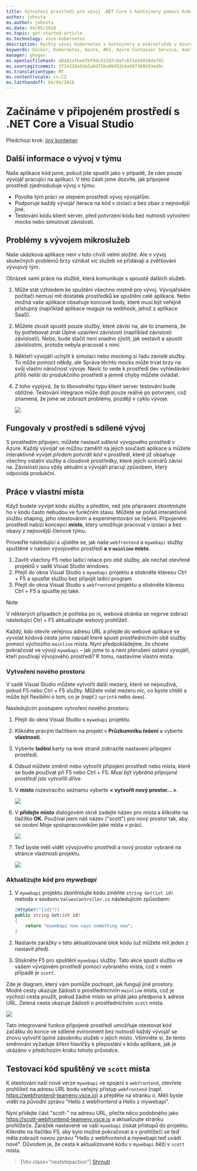```yaml
---
title: Vytvoření prostředí pro vývoj .NET Core s kontejnery pomocí Kubernetes v cloudu pomocí sady Visual Studio – krok 6 – Další informace o vývoj v týmu | Microsoft Docs
author: johnsta
ms.author: johnsta
ms.date: 04/05/2018
ms.topic: get-started-article
ms.technology: vsce-kubernetes
description: Rychlý vývoj Kubernetes s kontejnery a mikroslužeb v Azure
keywords: Docker, Kubernetes, Azure, AKS, Azure Container Service, kontejnery
manager: ghogen
ms.openlocfilehash: d8d81afbe4fbf99c52107c8afc6f1eb9938de792
ms.sourcegitcommit: 3724338a5da5a6d75ba00452b0a607388b93ed0c
ms.translationtype: MT
ms.contentlocale: cs-CZ
ms.lasthandoff: 04/06/2018
---
```

# <a name="get-started-on-connected-environment-with-net-core-and-visual-studio"></a>Začínáme v připojeném prostředí s .NET Core a Visual Studio

Předchozí krok: [jiný kontejner](get-started-netcore-visualstudio-05.md)

## <a name="learn-about-team-development"></a>Další informace o vývoj v týmu

Naše aplikace kód jsme, pokud jste spustit jako v případě, že nám pouze vývojář pracující na aplikaci. V této části jsme dozvíte, jak připojené prostředí zjednodušuje vývoj v týmu:
* Povolte tým práci ve stejném prostředí vývoj vývojářům.
* Podporuje každý vývojář iterace na kód v izolaci a bez obav z nejnovější jiné.
* Testování kódu klient server, před potvrzení kódu bez nutnosti vytvoření mocks nebo simulovat závislosti.

## <a name="challenges-with-developing-microservices"></a>Problémy s vývojem mikroslužeb
Naše ukázková aplikace není v tuto chvíli velmi složité. Ale v vývoj skutečných problémů brzy vznikat víc služeb se přidávají a zvětšování vývojový tým.

Obrázek sami práce na službě, která komunikuje s spoustě dalších služeb.

1. Může stát vzhledem ke spuštění všechno místně pro vývoj. Vývojářském počítači nemusí mít dostatek prostředků ke spuštění celé aplikace. Nebo možná vaše aplikace obsahuje koncové body, které musí být veřejně přístupný (například aplikace reaguje na webhook, jehož z aplikace SaaS).
1. Můžete zkusit spustit pouze služby, které závisí na, ale to znamená, že by potřebovat znát Úplné uzavření závislosti (například závislosti závislosti). Nebo, bude stačit není snadno zjistit, jak sestavit a spustit závislostmi, protože nebyla pracovat s nimi.
1. Někteří vývojáři uchýlit k simulaci nebo mocking si řadu závislé služby. To může pomoct někdy, ale Správa těchto mocks může trvat brzy na svůj vlastní náročnost vývoje. Navíc to vede k prostředí dev vyhledávání příliš neliší do produkčního prostředí a jemně chyby můžete ovládat.
1. Z toho vyplývá, že to libovolného typu klient server testování bude obtížné. Testování integrace může dojít pouze reálně po potvrzení, což znamená, že jsme se zobrazit problémy, později v cyklu vývoje.

    ![](media/microservices-challenges.png)

## <a name="work-in-a-shared-development-environment"></a>Fungovaly v prostředí s sdílené vývoj
S prostředím připojen, můžete nastavit *sdílené* vývojového prostředí v Azure. Každý vývojář se můžou zaměřit na jejich součásti aplikace a můžete interaktivně vyvíjet *předem potvrdit kód* v prostředí, které již obsahuje všechny ostatní služby a cloudové prostředky, které jejich scénářů závisí na. Závislosti jsou vždy aktuální a vývojáři pracují způsobem, který odpovídá produkční.

## <a name="work-in-your-own-space"></a>Práce v vlastní místa
Když budete vyvíjet kódu služby a předtím, než jste připraveni zkontrolujte ho v kódu často nebudou ve funkčním stavu. Můžete se pořád interaktivně službu shaping, jeho otestováním a experimentování se řešení. Připojeném prostředí nabízí koncepci **místo**, který umožňuje pracovat v izolaci a bez obavy z nejnovější členové týmu.

Proveďte následující a ujistěte se, jak naše `webfrontend` a `mywebapi` služby spuštěné v našem vývojového prostředí **a v `mainline` místo**.
1. Zavřít všechny F5 nebo ladicí relace pro obě služby, ale nechat otevřené projektů v sadě Visual Studio windows.
2. Přejít do okna Visual Studio s `mywebapi` projektu a stiskněte klávesu Ctrl + F5 a spusťte službu bez připojit ladicí program
3. Přejít do okna Visual Studio s `webfrontend` projektu a stiskněte klávesu Ctrl + F5 a spusťte jej také.

> [!Note]
V některých případech je potřeba po ní, webová stránka se nejprve zobrazí následující Ctrl + F5 aktualizujte webový prohlížeč.

Každý, kdo otevře veřejnou adresu URL a přejde do webové aplikace se vyvolat kódová cesta jsme napsali které spustí prostřednictvím obě služby pomocí výchozího `mainline` místa. Nyní předpokládejme, že chcete pokračovat ve vývoji `mywebapi` – jak jsme to a není přerušení ostatní vývojáři, kteří používají vývojového prostředí? K tomu, nastavíme vlastní místa.

### <a name="create-a-new-space"></a>Vytvoření nového prostoru
V sadě Visual Studio můžete vytvořit další mezery, které se nepoužívá, pokud F5 nebo Ctrl + F5 služby. Můžete volat mezeru nic, co byste chtěli a může být flexibilní o tom, co je (např.) `sprint4` nebo `demo`).

Následujícím postupem vytvoření nového prostoru:
1. Přejít do okna Visual Studio s `mywebapi` projektu.
2. Klikněte pravým tlačítkem na projekt v **Průzkumníku řešení** a vyberte **vlastnosti**.
3. Vyberte **ladění** karty na levé straně zobrazíte nastavení připojení prostředí.
4. Odsud můžete změnit nebo vytvořit připojení prostředí nebo místa, které se bude používat při F5 nebo Ctrl + F5. *Musí být vybrána připojené prostředí jste vytvořili dříve*.
5. V **místo** rozevíracího seznamu vyberte **< vytvořit nový prostor... >**.

    ![](images/Settings.png)

6. V **přidejte místo** dialogovém okně zadejte název pro místa a klikněte na tlačítko **OK**. Používal jsem náš název ("scott") pro nový prostor tak, aby se osobní Moje spolupracovníkům jaké místa v práci.

    ![](images/AddSpace.png)

7. Teď byste měli vidět vývojového prostředí a nový prostor vybrané na stránce vlastností projektu.

    ![](images/Settings2.png)

### <a name="update-code-for-mywebapi"></a>Aktualizujte kód pro *mywebapi*

1. V `mywebapi` projektu zkontrolujte kódu změňte `string Get(int id)` metoda v souboru `ValuesController.cs` následujícím způsobem:
 
    ```csharp
    [HttpGet("{id}")]
    public string Get(int id)
    {
        return "mywebapi now says something new";
    }
    ```

2. Nastavte zarážky v této aktualizované blok kódu (už můžete mít jeden z nastavit před).
3. Stiskněte F5 pro spuštění `mywebapi` služby. Tato akce spustí službu ve vašem vývojovém prostředí pomocí vybraného místa, což v mém případě je `scott`.

Zde je diagram, který vám pomůže pochopit, jak fungují jiné prostory. Modré cesty ukazuje žádosti o prostřednictvím `mainline` místa, což je výchozí cesta použít, pokud žádné místo se přidá jako předpona k adrese URL. Zelená cesta ukazuje žádosti o prostřednictvím `scott` místa.

![](media/Space-Routing.png)

Tato integrované funkce připojené prostředí umožňuje otestovat kód začátku do konce ve sdílené evironment bez nutnosti každý vývojář se znovu vytvořit úplné zásobníku služeb v jejich místo. Všimněte si, že tento směrování vyžaduje šíření hlavičky k přeposlání v kódu aplikace, jak je ukázáno v předchozím kroku tohoto průvodce.

## <a name="test-code-running-in-the-scott-space"></a>Testovací kód spuštěný ve `scott` místa
K otestování naší nové verze `mywebapi` ve spojení s `webfrontend`, otevřete prohlížeč na adresu URL bodu veřejný přístup `webfrontend` (např. https://webfrontend-teamenv.vsce.io) a přejděte na stránku o. Měli byste vidět na původní zprávu "Hello z webfrontend a Hello z mywebapi".

Nyní přidejte část "scott-" na adresu URL, přečte něco podobného jako https://scott-webfrontend-teamenv.vsce.io a aktualizujte stránku prohlížeče. Zarážek nastavené ve vaší `mywebapi` získat přístupů do projektu. Klikněte na tlačítko F5, aby bylo možné pokračovat a v prohlížeči se teď měla zobrazit novou zprávu "Hello z webfrontend a mywebapi teď uvádí nové". Důvodem je, že cesta k aktualizované kódu v `mywebapi` běží v `scott` místa.

> [!div class="nextstepaction"]
> [Shrnutí](get-started-netcore-visualstudio-07.md)